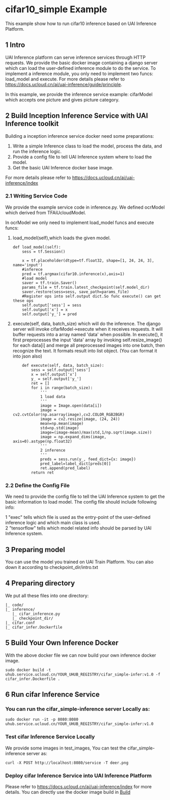 # cifar10_simple Example
This example show how to run cifar10 inference based on UAI Inference Platform.

## 1 Intro
UAI Inference platform can serve inference services through HTTP requests. 
We provide the basic docker image containing a django server which can load the user-defined inference module to do the service. 
To implement a inference module, you only need to implement two funcs: load\_model and execute. 
For more details please refer to https://docs.ucloud.cn/ai/uai-inference/guide/principle.

In this example, we provide the inference service example: cifarModel which accepts one picture and gives picture category.

## 2 Build Inception Inference Service with UAI Inference toolkit
Building a inception inference service docker need some preparations:

1. Write a simple Inference class to load the model, process the data, and run the inference logic.
2. Provide a config file to tell UAI Inference system where to load the model.
3. Get the basic UAI Inference docker base image.

For more details please refer to https://docs.ucloud.cn/ai/uai-inference/index

### 2.1 Writing Service Code
We provide the example service code in inference.py. We defined ocrModel which derived from TFAiUcloudModel. 

In ocrModel we only need to implement load_model funcs and execute funcs:

1. load_model(self),which loads the given model.
    ``` 
    def load_model(self):
		sess = tf.Session()
		
		x = tf.placeholder(dtype=tf.float32, shape=[1, 24, 24, 3], name='input')
		#inferece
		pred = tf.argmax(cifar10.inference(x),axis=1)
        #load model
		saver = tf.train.Saver()
		params_file = tf.train.latest_checkpoint(self.model_dir)
		saver.restore(sess=sess, save_path=params_file)
		#Register ops into self.output dict.So func execute() can get these ops
		self.output['sess'] = sess
		self.output['x'] = x
		self.output['y_'] = pred

    ```
2. execute(self, data, batch_size) which will do the inference. 
The django server will invoke cifarModel->execute when it receives requests. 
It will buffer requests into a array named 'data' when possible. In execute(), 
it first preprocesses the input 'data' array by invoking self.resize_image() for each data[i] and merge all preprocessed images into one batch, 
then recognize the text. It formats result into list object. (You can format it into json also)
    ```
    	def execute(self, data, batch_size):	
			sess = self.output['sess']
			x = self.output['x']
			y_ = self.output['y_']
			ret = []
			for i in range(batch_size):
			    '''
    			1 load data 
    			'''
				image = Image.open(data[i])
				image = cv2.cvtColor(np.asarray(image),cv2.COLOR_RGB2BGR)
				image = cv2.resize(image, (24, 24))
				mean=np.mean(image)
				std=np.std(image)
				image=(image-mean)/max(std,1/np.sqrt(image.size))
				image = np.expand_dims(image, axis=0).astype(np.float32)
				'''
    			2 inference
    			'''
				preds = sess.run(y_, feed_dict={x: image})
				pred_label=label_dict[preds[0]]
				ret.append(pred_label)
			return ret
    ```

### 2.2 Define the Config File
We need to provide the config file to tell the UAI Inference system to get the basic information to load  model. 
The config file should include following info:

1  "exec" tells which file is used as the entry-point of the user-defined inference logic and which main class is used. <br>
2  "tensorflow" tells which model related info should be parsed by UAI Inference system.



## 3 Preparing model
You can use the model you trained on UAI Train Platform. You can also down it according to checkpoint_dir/intro.txt
## 4 Preparing directory
We put all these files into one directory:
```
|_ code/
|_ inference/
   |_ cifar_inference.py 
   |_ checkpoint_dir/
|_ cifar.conf
|_ cifar_infer.Dockerfile
```
## 5 Build Your Own Inference Docker
With the above docker file we can now build your own inference docker image.

```
sudo docker build -t uhub.service.ucloud.cn/YOUR_UHUB_REGISTRY/cifar_simple-infer:v1.0 -f cifar_infer.Dockerfile .
```


## 6 Run cifar Inference Service 
###  You can run the cifar_simple-inference  server Locally as:
```
sudo docker run -it -p 8080:8080 uhub.service.ucloud.cn/YOUR_UHUB_REGISTRY/cifar_simple-infer:v1.0 
```
###   Test cifar Inference Service Locally
We provide some images in test_images,
You can test the cifar_simple-inference server as:
```
curl -X POST http://localhost:8080/service -T deer.png
```
###  Deploy cifar Inference Service into UAI Inference Platform
Please refer to https://docs.ucloud.cn/ai/uai-inference/index for more details. 
You can directly use the docker image build in [Build](#build-your-own-inference-docker)




